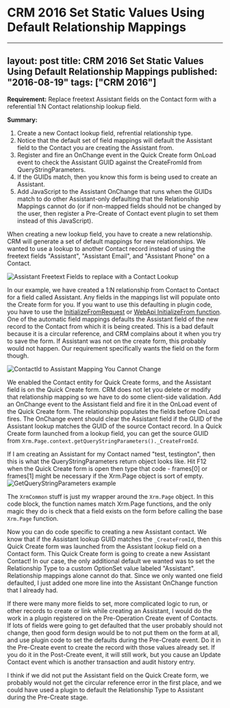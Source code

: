 # CRM 2016 Set Static Values Using Default Relationship Mappings

---
layout: post
title: CRM 2016 Set Static Values Using Default Relationship Mappings
published: "2016-08-19"
tags: ["CRM 2016"]
---

**Requirement:** Replace freetext Assistant fields on the Contact form with a referential 1:N Contact relationship lookup field.

**Summary:**

1. Create a new Contact lookup field, refrential relationship type.
2. Notice that the default set of field mappings will default the Assistant field to the Contact you are creating the Assistant from.
3. Register and fire an OnChange event in the Quick Create form OnLoad event to check the Assistant GUID against the CreateFromId from QueryStringParameters.
4. If the GUIDs match, then you know this form is being used to create an Assistant.
5. Add JavaScript to the Assistant OnChange that runs when the GUIDs match to do other Assistant-only defaulting that the Relationship Mappings cannot do (or if non-mapped fields should not be changed by the user, then register a Pre-Create of Contact event plugin to set them instead of this JavaScript).

When creating a new lookup field, you have to create a new relationship.  CRM will generate a set of default mappings for new relationships.  We wanted to use a lookup to another Contact record instead of using the freetext fields "Assistant", "Assistant Email", and "Assistant Phone" on a Contact.

![Assistant Freetext Fields to replace with a Contact Lookup](http://i.imgur.com/o5f21cn.png)

In our example, we have created a 1:N relationship from Contact to Contact for a field called Assistant.  Any fields in the mappings list will populate onto the Create form for you.  If you want to use this defaulting in plugin code, you have to use the [InitializeFromRequest](https://msdn.microsoft.com/en-us/library/microsoft.crm.sdk.messages.initializefromrequest.aspx) or [WebApi InitializeFrom function](https://msdn.microsoft.com/en-us/library/mt683533.aspx).  One of the automatic field mappings defaults the Assistant field of the new record to the Contact from which it is being created.  This is a bad default because it is a circular reference, and CRM complains about it when you try to save the form.  If Assistant was not on the create form, this probably would not happen.  Our requirement specifically wants the field on the form though.

![ContactId to Assistant Mapping You Cannot Change](http://i.imgur.com/cpJpVNj.png)

We enabled the Contact entity for Quick Create forms, and the Assistant field is on the Quick Create form.  CRM does not let you delete or modify that relationship mapping so we have to do some client-side validation.  Add an OnChange event to the Assistant field and fire it in the OnLoad event of the Quick Create form.  The relationship populates the fields before OnLoad fires.  The OnChange event should clear the Assistant field if the GUID of the Assistant lookup matches the GUID of the source Contact record.  In a Quick Create form launched from a lookup field, you can get the source GUID from `Xrm.Page.context.getQueryStringParameters()._CreateFromId`.

If I am creating an Assistant for my Contact named "test, testington", then this is what the QueryStringParameters return object looks like.  Hit F12 when the Quick Create form is open then type that code - frames[0] or frames[1] might be necessary if the Xrm.Page object is sort of empty.
![GetQueryStringParameters example](http://i.imgur.com/JabCMpI.png)

<script src="https://gist.github.com/gfritz/0a1e6d196b93c6207ffcc81f9ce77833.js"></script>

The `XrmCommon` stuff is just my wrapper around the `Xrm.Page` object.  In this code block, the function names match Xrm.Page functions, and the only magic they do is check that a field exists on the form before calling the base `Xrm.Page` function.

Now you can do code specific to creating a new Assistant contact.  We know that if the Assistant lookup GUID matches the `_CreateFromId`, then this Quick Create form was launched from the Assistant lookup field on a Contact form.  This Quick Create form is going to create a new Assistant Contact!  In our case, the only additional default we wanted was to set the Relationship Type to a custom OptionSet value labeled "Assistant".  Relationship mappings alone cannot do that.  Since we only wanted one field defaulted, I just added one more line into the Assistant OnChange function that I already had.

If there were many more fields to set, more complicated logic to run, or other records to create or link while creating an Assistant, I would do the work in a plugin registered on the Pre-Operation Create event of Contacts.  If lots of fields were going to get defaulted that the user probably should not change, then good form design would be to not put them on the form at all, and use plugin code to set the defaults during the Pre-Create event.  Do it in the Pre-Create event to create the record with those values already set.  If you do it in the Post-Create event, it will still work, but you cause an Update Contact event which is another transaction and audit history entry.

I think if we did not put the Assistant field on the Quick Create form, we probably would not get the circular reference error in the first place, and we could have used a plugin to default the Relationship Type to Assistant during the Pre-Create stage.